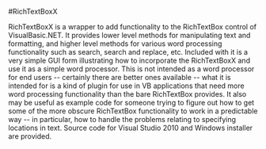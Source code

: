#RichTextBoxX

RichTextBoxX is a wrapper to add functionality to the RichTextBox control of VisualBasic.NET. It provides lower level methods for manipulating text and formatting, and higher level methods for various word processing functionality such as search, search and replace, etc. Included with it is a very simple GUI form illustrating how to incorporate the RichTextBoxX and use it as a simple word processor. This is not intended as a word processor for end users -- certainly there are better ones available -- what it is intended for is a kind of plugin for use in VB applications that need more word processing functionality than the bare RichTextBox provides. It also may be useful as example code for someone trying to figure out how to get some of the more obscure RichTextBox functionality to work in a predictable way -- in particular, how to handle the problems relating to specifying locations in text. Source code for Visual Studio 2010 and Windows installer are provided.
